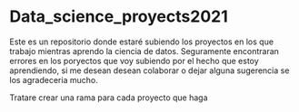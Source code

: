 # Data_science_proyects2021
Este es un repositorio donde estaré subiendo los proyectos en los que trabajo mientras aprendo la ciencia de datos.
Seguramente encontraran errores en los poryectos que voy subiendo por el hecho que estoy aprendiendo, si me desean desean colaborar o dejar alguna sugerencia se los agradeceria mucho.

Tratare crear una rama para cada proyecto que haga
